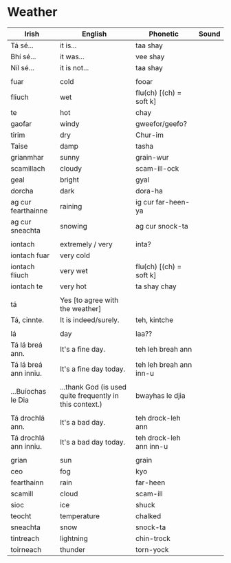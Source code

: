 # Weather

| Irish | English | Phonetic | Sound |
| ------| ------- | -------- |   ----- |
|Tá sé...|it is...|taa shay
|Bhí sé...|it was...|vee shay
|Níl sé...|it is not...|taa shay
||
|fuar|cold|fooar
|fliuch|wet|flu(ch) [(ch) = soft k]
|te|hot|chay
|gaofar|windy|gweefor/geefo?
|tirim|dry|Chur-im
|Taise|damp|tasha|
|grianmhar|sunny|grain-wur
|scamillach|cloudy|scam-ill-ock
|geal|bright|gyal
|dorcha|dark|dora-ha
|ag cur fearthainne|raining|ig cur far-heen-ya
|ag cur sneachta|snowing|ag cur snock-ta|
||
|iontach|extremely / very |inta?
|iontach fuar|very cold
|iontach fliuch|very wet| flu(ch) [(ch) = soft k]
|iontach te|very hot|ta shay chay
||
|tá|Yes [to agree with the weather]
|Tá, cinnte.| It is indeed/surely.|teh, kintche
||
|lá|day|laa??
|Tá lá breá ann.| It's a fine day.| teh leh breah ann
|Tá lá breá ann inniu.| It's a fine day today.| teh leh breah ann inn-u
||
|...Buíochas le Dia |...thank God (is used quite frequently in this context.)|bwayhas le djia
||
|Tá drochlá ann.| It's a bad day.|teh drock-leh ann
|Tá drochlá ann inniu.| It's a bad day today.|teh drock-leh ann inn-u
||
|grian|sun|grain
|ceo|fog|kyo
|fearthainn|rain|far-heen
|scamill|cloud|scam-ill
|sioc|ice|shuck
|teocht|temperature|chalked
|sneachta|snow|snock-ta
|tintreach|lightning|chin-trock
|toirneach|thunder|torn-yock
